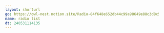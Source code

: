 ```yaml
---
layout: shorturl
go: https://owl-nest.notion.site/Radio-84f648e652db44c99a98649e88c3d8c5
name: radio list
dt: 240531114135
---
```

